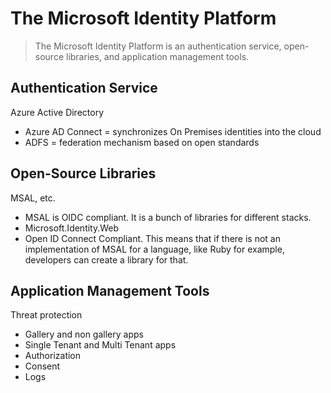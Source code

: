 # The Microsoft Identity Platform

>The Microsoft Identity Platform is an authentication service, open-source libraries, and application management tools.

## Authentication Service

Azure Active Directory

* Azure AD Connect = synchronizes On Premises identities into the cloud
* ADFS = federation mechanism based on open standards

## Open-Source Libraries

MSAL, etc.

* MSAL is OIDC compliant. It is a bunch of libraries for different stacks.
* Microsoft.Identity.Web
* Open ID Connect Compliant. This means that if there is not an implementation of MSAL for a language, like Ruby for example, developers can create a library for that.

## Application Management Tools

Threat protection

* Gallery and non gallery apps
* Single Tenant and Multi Tenant apps
* Authorization
* Consent
* Logs

